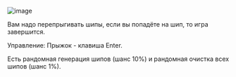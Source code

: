 ![image](https://github.com/user-attachments/assets/2cf8698b-a150-4316-b846-b24e81de543e)

Вам надо перепрыгивать шипы, если вы попадёте на шип, то игра завершится. 

Управление: Прыжок - клавиша Enter.

Есть рандомная генерация шипов (шанс 10%) и рандомная очистка всех шипов (шанс 1%).
